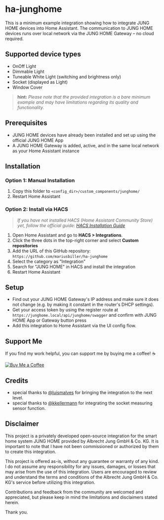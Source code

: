 # ha-junghome
This is a minimum example integration showing how to integrate JUNG HOME devices into Home Assistant.
The communication to JUNG HOME devices runs over local network via the JUNG HOME Gateway – no cloud required.

## Supported device types
- OnOff Light
- Dimmable Light
- Tuneable White Light (switching and brightness only)
- Socket (displayed as Light)
- Window Cover

>**hint:**
*Please note that the provided integration is a bare minimum example and may have limitations regarding its quality and functionality.*

## Prerequisites
- JUNG HOME devices have already been installed and set up using the official JUNG HOME App
- A JUNG HOME Gateway is added, active, and in the same local network as your Home Assistant instance


## Installation
### Option 1: Manual Installation
1. Copy this folder to `<config_dir>/custom_components/junghome/`
2. Restart Home Assistant

### Option 2: Install via HACS
>*If you have not installed HACS (Home Assistant Community Store) yet, follow the official guide: [HACS Installation Guide](https://hacs.xyz/docs/use/download/download/)*

1. Open Home Assistant and go to **HACS > Integrations**.
2. Click the three dots in the top-right corner and select **Custom repositories**
3. Add the URL of this GitHub repository: `https://github.com/mariusbiller/ha-junghome`
4. Select the category as "Integration"
5. Search for "JUNG HOME" in HACS and install the integration
6. Restart Home Assistant

## Setup
- Find out your JUNG HOME Gateway's IP address and make sure it does not change (e.g. by making it constant in the router's DHCP settings).
- Get your access token by using the register route at `https://junghome.local/api/junghome/swagger` and confirm with JUNG HOME App or Gateway button press
- Add this integration to Home Assistant via the UI config flow.

## Support Me
If you find my work helpful, you can support me by buying me a coffee! ☕

[![Buy Me a Coffee](https://img.buymeacoffee.com/button-api/?username=mariusbiller&button_colour=FFDD00&font_colour=000000&font_family=Cookie&outline_colour=000000&coffee_colour=ffffff)](https://www.buymeacoffee.com/mariusbiller)

## Credits
- special thanks to [@luismalves](https://github.com/luismalves) for bringing the integration to the next level.
- special thanks to [@kkellermann](https://github.com/kkellermann) for integrating the socket measuring sensor function.

## Disclaimer
This project is a privately developed open-source integration for the smart home system JUNG HOME provided by Albrecht Jung GmbH & Co. KG. It is important to note that I have not been commissioned or authorized by them to create this integration.

This project is offered as-is, without any guarantee or warranty of any kind. I do not assume any responsibility for any issues, damages, or losses that may arise from the use of this integration. 
Users are encouraged to review and understand the terms and conditions of the Albrecht Jung GmbH & Co. KG's service before utilizing this integration.

Contributions and feedback from the community are welcomed and appreciated, but please keep in mind the limitations and disclaimers stated herein.

Thank you.
